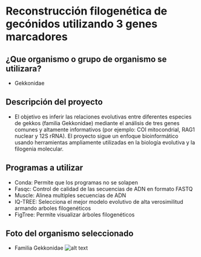 # Reconstrucción filogenética de gecónidos utilizando 3 genes marcadores
## ¿Que organismo o grupo de organismo se utilizara?
* Gekkonidae
## Descripción del proyecto
* El objetivo es inferir las relaciones evolutivas entre diferentes especies de gekkos (familia Gekkonidae) mediante el análisis de tres genes comunes y altamente informativos (por ejemplo: COI mitocondrial, RAG1 nuclear y 12S rRNA). El proyecto sigue un enfoque bioinformático usando herramientas ampliamente utilizadas en la biología evolutiva y la filogenia molecular.
## Programas a utilizar
* Conda: Permite que los programas no se solapen
* Fasqc: Control de calidad de las secuencias de ADN en formato FASTQ
* Muscle: Alinea multiples secuencias de ADN
* IQ-TREE: Selecciona el mejor modelo evolutivo de alta verosimilitud armando arboles filogenéticos
* FigTree: Permite visualizar árboles filogenéticos
## Foto del organismo seleccionado
* Familia Gekkonidae
![alt text](https://muchoreptil.wordpress.com/wp-content/uploads/2014/02/1-s2-0-s1055790312000723-gr1.jpg)

